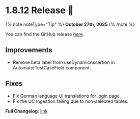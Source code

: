 # 1.8.12 Release 🎉

{% note noteType="Tip" %}
**October 27th, 2025**
{% /note %}

You can find the GitHub release [here](https://github.com/open-metadata/OpenMetadata/releases/tag/1.8.12-release).

## Improvements

- Remove beta label from useDynamicAssertion in AutomatorTestCaseField component.

## Fixes

- Fix German language UI translations for login page.
- Fix the UC Ingestion failing due to non-selected tables.

**Full Changelog**: [link](https://github.com/open-metadata/OpenMetadata/compare/1.8.11-release...1.8.12-release)